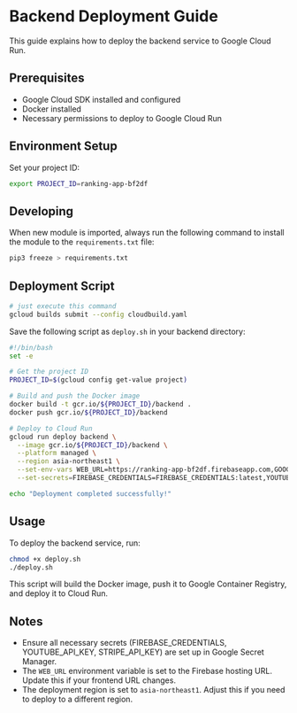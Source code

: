 # Backend Deployment Guide

This guide explains how to deploy the backend service to Google Cloud Run.

## Prerequisites

- Google Cloud SDK installed and configured
- Docker installed
- Necessary permissions to deploy to Google Cloud Run

## Environment Setup

Set your project ID:

```bash
export PROJECT_ID=ranking-app-bf2df
```

## Developing

When new module is imported, always run the following command to install the module to the `requirements.txt` file:

```bash
pip3 freeze > requirements.txt
```

## Deployment Script

```bash
# just execute this command
gcloud builds submit --config cloudbuild.yaml
```

Save the following script as `deploy.sh` in your backend directory:

```bash
#!/bin/bash
set -e

# Get the project ID
PROJECT_ID=$(gcloud config get-value project)

# Build and push the Docker image
docker build -t gcr.io/${PROJECT_ID}/backend .
docker push gcr.io/${PROJECT_ID}/backend

# Deploy to Cloud Run
gcloud run deploy backend \
  --image gcr.io/${PROJECT_ID}/backend \
  --platform managed \
  --region asia-northeast1 \
  --set-env-vars WEB_URL=https://ranking-app-bf2df.firebaseapp.com,GOOGLE_CLOUD_PROJECT=${PROJECT_ID} \
  --set-secrets=FIREBASE_CREDENTIALS=FIREBASE_CREDENTIALS:latest,YOUTUBE_API_KEY=YOUTUBE_API_KEY:latest,STRIPE_API_KEY=STRIPE_API_KEY:latest

echo "Deployment completed successfully!"
```

## Usage

To deploy the backend service, run:

```bash
chmod +x deploy.sh
./deploy.sh
```

This script will build the Docker image, push it to Google Container Registry, and deploy it to Cloud Run.

## Notes

- Ensure all necessary secrets (FIREBASE_CREDENTIALS, YOUTUBE_API_KEY, STRIPE_API_KEY) are set up in Google Secret Manager.
- The `WEB_URL` environment variable is set to the Firebase hosting URL. Update this if your frontend URL changes.
- The deployment region is set to `asia-northeast1`. Adjust this if you need to deploy to a different region.
